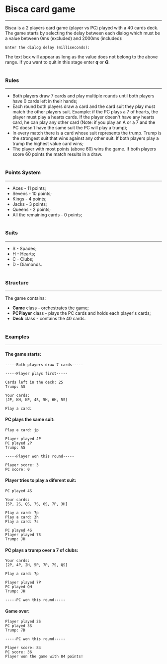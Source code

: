 # Bisca card game
___
Bisca is a 2 players card game (player vs PC) played with a 40 cards deck.
The game starts by selecting the delay between each dialog 
which must be a value between 0ms (excluded) and 2000ms (included):

```
Enter the dialog delay (milliseconds): 
```

The text box will appear as long as the value does not belong to the above range.
If you want to quit in this stage enter ***q*** or ***Q***.
<br/><br/>

### Rules
___
* Both players draw 7 cards and play multiple rounds until both players 
have 0 cards left in their hands;
* Each round both players draw a card and the card suit they play must match
the other players suit. Example: if the PC plays a 7 of hearts, the player must play a
hearts cards. If the player doesn't have any hearts card, he can play any other card
(Note: if you play an A or a 7 and the PC doesn't have the same suit the PC will play a trump);
* In every match there is a card whose suit represents the trump. Trump is the strongest
suit that wins against any other suit. If both players play a trump the highest value card
wins;
* The player with most points (above 60) wins the game. If both players score 60 points 
the match results in a draw.
<br/><br/>

### Points System
___
* Aces - 11 points;
* Sevens - 10 points;
* Kings - 4 points;
* Jacks - 3 points;
* Queens - 2 points;
* All the remaining cards - 0 points;
<br/><br/>

### Suits
___
* S - Spades;
* H - Hearts;
* C - Clubs;
* D - Diamonds.
<br/><br/>

### Structure
___
The game contains:
* **Game** class - orchestrates the game;
* **PCPlayer** class - plays the PC cards and holds each player's cards;
* **Deck** class - contains the 40 cards.
<br/><br/>

### Examples
___
#### The game starts:

```
-----Both players draw 7 cards-----

-----Player plays first-----

Cards left in the deck: 25
Trump: AS

Your cards:
[JP, KH, KP, 4S, 5H, 6H, 5S]

Play a card: 
```

#### PC plays the same suit:

```
Play a card: jp

Player played JP
PC played 2P
Trump: AS

-----Player won this round-----

Player score: 3
PC score: 0
```

#### Player tries to play a diferent suit:

```
PC played 4S

Your cards:
[5P, 2S, QS, 7S, 6S, 7P, 3H]

Play a card: 7p
Play a card: 3h
Play a card: 7s

PC played 4S
Player played 7S
Trump: JH
```

#### PC plays a trump over a 7 of clubs:

```
Your cards:
[2P, 4P, 2H, 5P, 7P, 7S, QS]

Play a card: 7p

Player played 7P
PC played QH
Trump: JH

-----PC won this round-----
```

#### Game over:

```
Player played 2S
PC played 3S
Trump: 7D

-----PC won this round-----

Player score: 84
PC score: 36
Player won the game with 84 points!
```